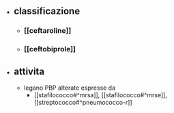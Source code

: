- ## classificazione
	- ### [[ceftaroline]]
	- ### [[ceftobiprole]]
- ## attivita
	- legano PBP alterate espresse da
		- [[stafilococco#^mrsa]], [[stafilococco#^mrse]], [[streptococco#^pneumococco-r]]